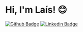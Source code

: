 # Hi, I'm Laís! :blush:

[![Github Badge](https://img.shields.io/badge/-Github-000?style=flat-square&logo=Github&logoColor=white&link=https://github.com/laismatie)](https://github.com/laismatie)
[![Linkedin Badge](https://img.shields.io/badge/-LinkedIn-blue?style=flat-square&logo=Linkedin&logoColor=white&link=https://www.linkedin.com/in/laismatie/)](https://www.linkedin.com/in/laismatie/)
